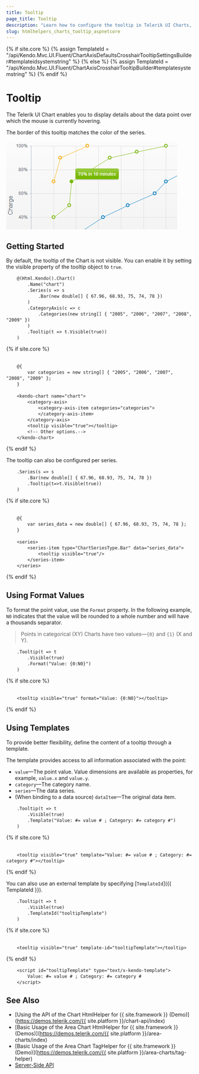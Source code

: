 ```yaml
---
title: Tooltip
page_title: Tooltip
description: "Learn how to configure the tooltip in Telerik UI Charts, make it visible, and set its properties depending on your preferences."
slug: htmlhelpers_charts_tooltip_aspnetcore
---
```

{% if site.core %}
    {% assign TemplateId = "/api/Kendo.Mvc.UI.Fluent/ChartAxisDefaultsCrosshairTooltipSettingsBuilder#templateidsystemstring" %}
{% else %}
    {% assign TemplateId = "/api/Kendo.Mvc.UI.Fluent/ChartAxisCrosshairTooltipBuilder#templatesystemstring" %}
{% endif %}

# Tooltip

The Telerik UI Chart enables you to display details about the data point over which the mouse is currently hovering.

The border of this tooltip matches the color of the series.

![The Chart tooltip](../images/chart-tooltip.png)

## Getting Started

By default, the tooltip of the Chart is not visible. You can enable it by setting the visible property of the tooltip object to `true`.

```HtmlHelper
    @(Html.Kendo().Chart()
        .Name("chart")
        .Series(s => s
            .Bar(new double[] { 67.96, 68.93, 75, 74, 78 })
        )
        .CategoryAxis(c => c
            .Categories(new string[] { "2005", "2006", "2007", "2008", "2009" })
        )
        .Tooltip(t => t.Visible(true))
    )
```
{% if site.core %}
```TagHelper

    @{
        var categories = new string[] { "2005", "2006", "2007", "2008", "2009" };
    }

    <kendo-chart name="chart">
        <category-axis>
            <category-axis-item categories="categories">
            </category-axis-item>
        </category-axis>
        <tooltip visible="true"></tooltip>
        <!-- Other options.-->
    </kendo-chart>

```
{% endif %}

The tooltip can also be configured per series.

```HtmlHelper
    .Series(s => s
        .Bar(new double[] { 67.96, 68.93, 75, 74, 78 })
        .Tooltip(t=>t.Visible(true))
    )
```
{% if site.core %}
```TagHelper

    @{
        var series_data = new double[] { 67.96, 68.93, 75, 74, 78 };
    }

    <series>
        <series-item type="ChartSeriesType.Bar" data="series_data">
            <tooltip visible="true"/>
        </series-item>
    </series>

```
{% endif %}

## Using Format Values

To format the point value, use the `Format` property. In the following example, `N0` indicates that the value will be rounded to a whole number and will have a thousands separator.

> Points in categorical (XY) Charts have two values&mdash;`{0}` and `{1}` (X and Y).

```HtmlHelper
    .Tooltip(t => t
        .Visible(true)
        .Format("Value: {0:N0}")
    )
```
{% if site.core %}
```TagHelper

    <tooltip visible="true" format="Value: {0:N0}"></tooltip>

```
{% endif %}

## Using Templates

To provide better flexibility, define the content of a tooltip through a template.

The template provides access to all information associated with the point:

* `value`&mdash;The point value. Value dimensions are available as properties, for example, `value.x` and `value.y`.
* `category`&mdash;The category name.
* `series`&mdash;The data series.
* (When binding to a data source) `dataItem`&mdash;The original data item.

```HtmlHelper
    .Tooltip(t => t
        .Visible(true)
        .Template("Value: #= value # ; Category: #= category #")
    )
```
{% if site.core %}
```TagHelper

    <tooltip visible="true" template="Value: #= value # ; Category: #= category #"></tooltip>

```
{% endif %}

You can also use an external template by specifying [`TemplateId`]({{ TemplateId }}).

```HtmlHelper
    .Tooltip(t => t
        .Visible(true)
        .TemplateId("tooltipTemplate")
    )
```
{% if site.core %}
```TagHelper

    <tooltip visible="true" template-id="tooltipTemplate"></tooltip>

```
{% endif %}

```Template
    <script id="tooltipTemplate" type="text/x-kendo-template">
        Value: #= value # ; Category: #= category #
    </script>
```


## See Also

* [Using the API of the Chart HtmlHelper for {{ site.framework }} (Demo)](https://demos.telerik.com/{{ site.platform }}/chart-api/index)
* [Basic Usage of the Area Chart HtmlHelper for {{ site.framework }} (Demos)](https://demos.telerik.com/{{ site.platform }}/area-charts/index)
* [Basic Usage of the Area Chart TagHelper for {{ site.framework }} (Demo)](https://demos.telerik.com/{{ site.platform }}/area-charts/tag-helper)
* [Server-Side API](/api/chart)
